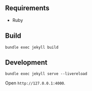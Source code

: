 
## Requirements

- Ruby

## Build

```
bundle exec jekyll build
```

## Development

```
bundle exec jekyll serve --livereload
```

Open `http://127.0.0.1:4000`.
